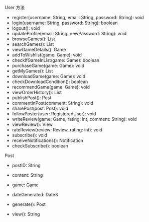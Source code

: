 User 方法
+ register(username: String, email: String, password: String): void
+ login(username: String, password: String): boolean
+ logout(): void
+ updateProfile(email: String, newPassword: String): void
+ browseGames(): List<Game>
+ searchGames(): List<Game>
+ viewGameDetails(): Game
+ addToWishlist(game: Game): void
+ checkIfGameInList(game: Game): boolean
+ purchaseGame(game: Game): void
+ getMyGames(): List<Game>
+ downloadGame(game: Game): void
+ checkDownloadCondition(): boolean
+ recommendGame(game: Game): void
+ viewOrderHistory(): List <Transaction>
+ publishPost(): Post
+ commentInPost(comment: String): void
+ sharePost(post: Post): void
+ followPoster(user: RegisteredUser): void 
+ writeReview(game: Game, rating: int, comment: String): void
+ viewReview(): View
+ rateReview(review: Review, rating: int): void
+ subscribe(): void
+ receiveNotifications(): Notification
+ checkSubscribe(): boolean


Post
+ postID: String
+ content: String
+ game: Game
+ dateGenerated: Date3

+ generate(): Post
+ view(): String
